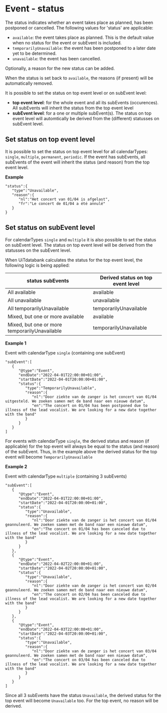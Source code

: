 ---
---

# Event - status

The status indicates whether an event takes place as planned, has been postponed or cancelled. The following values for 'status' are applicable:
* `available`: the event takes place as planned. This is the default value when no status for the event or subEvent is included.
* `temporarilyUnavailable`: the event has been postponed to a later date yet to be determined.
* `unavailable`: the event has been cancelled.

Optionally, a reason for the new status can be added. 

When the status is set back to `available`, the reasons (if present) will be automatically removed.

It is possible to set the status on top event level or on subEvent level:
* **top event level**: for the whole event and all its subEvents (occurences). All subEvents will inherit the status from the top event level
* **subEvent level**: for a one or multiple subEvent(s). The status on top event level will automtically be derived from the (different) statusses on subEvent level.

## Set status on top event level

It is possible to set the status on top event level for all calendarTypes: `single`, `multiple`, `permanent`, `periodic`. If the event has subEvents, all subEvents of the event will inherit the status (and reason) from the top event level.

**Example**

```
"status":{
   "type":"Unavailable",
   "reason":{
      "nl":"Het concert van 01/04 is afgelast",
      "fr":"Le concert de 01/04 a été annulé"
   }
}
```

## Set status on subEvent level

For calendarTypes `single` and `multiple` it is also possible to set the status on subEvent level.
The status on top event level will be derived from the statusses on the subEvent level.

When UiTdatabank calculates the status for the top event level, the following logic is being applied:

| status subEvents | Derived status on top event level |
| ------------- | ---------------- | 
| All available | available | 
| All unavailable | unavailable | 
| All temporarilyUnavailable | temporarilyUnavailable | 
| Mixed, but one or more available | available | 
| Mixed, but one or more temporarilyUnavailable | temporarilyUnavailable | 

**Example 1**

Event with calendarType `single` (containing one subEvent)

```
"subEvent":[
   {
      "@type":"Event",
      "endDate":"2022-04-01T22:00:00+01:00",
      "startDate":"2022-04-01T20:00:00+01:00",
      "status":{
         "type":"TemporarilyUnavailable",
         "reason":{
            "nl":"Door ziekte van de zanger is het concert van 01/04 uitgesteld. We zoeken samen met de band naar een nieuwe datum",
            "en":"The concert on 01/04 has been postponed due to illness of the lead vocalist. We are looking for a new date together with the band"
         }
      }
   }
]
```
For events with calendarType `single`, the derived status and reason (if applicable) for the top event will always be equal to the status (and reason) of the subEvent. Thus, in the example above the derived status for the top event will become `TemporarilyUnavailable`

**Example 2**

Event with calendarType `multiple` (containing 3 subEvents)

```
"subEvent":[
   {
      "@type":"Event",
      "endDate":"2022-04-01T22:00:00+01:00",
      "startDate":"2022-04-01T20:00:00+01:00",
      "status":{
         "type":"Unavailable",
         "reason":{
            "nl":"Door ziekte van de zanger is het concert van 01/04 geannuleerd. We zoeken samen met de band naar een nieuwe datum",
            "en":"The concert on 01/04 has been canceled due to illness of the lead vocalist. We are looking for a new date together with the band"
         }
      }
   },
   {
      "@type":"Event",
      "endDate":"2022-04-02T22:00:00+01:00",
      "startDate":"2022-04-02T20:00:00+01:00",
      "status":{
         "type":"Unavailable",
         "reason":{
            "nl":"Door ziekte van de zanger is het concert van 02/04 geannuleerd. We zoeken samen met de band naar een nieuwe datum",
            "en":"The concert on 02/04 has been canceled due to illness of the lead vocalist. We are looking for a new date together with the band"
         }
      }
   },
   {
      "@type":"Event",
      "endDate":"2022-04-03T22:00:00+01:00",
      "startDate":"2022-04-03T20:00:00+01:00",
      "status":{
         "type":"Unavailable",
         "reason":{
            "nl":"Door ziekte van de zanger is het concert van 03/04 geannuleerd. We zoeken samen met de band naar een nieuwe datum",
            "en":"The concert on 03/04 has been canceled due to illness of the lead vocalist. We are looking for a new date together with the band"
         }
      }
   }
]
```
Since all 3 subEvents have the status `Unavailable`, the derived status for the top event will become `Unavailable` too. For the top event, no reason will be derived.
